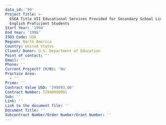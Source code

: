 ```yaml
---
data_id: '99'
Project Title: >-
  ESEA Title VII Educational Services Provided for Secondary School Limited
  English Proficient Students
Start Year: '1994'
End Year: '1996'
ISO3 Code: USA
Region: North America
Country: United States
Client/ Donor: U.S. Department of Education
Point of contact: ''
Email: ''
Phone: ''
Current Project? (Y/N): 'No'
Practice Area:
  - ''
Prime: ''
Contract Value USD: '299893.00'
Contract Number: T2940090001
Sub: ''
Link: ''
Link to the document file: ''
Document Title: ''
Subcontract Number/Order Number/Grant Number: ''
---
```

